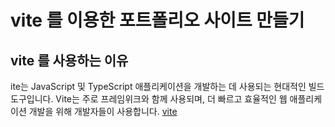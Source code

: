 # vite 를 이용한 포트폴리오 사이트 만들기

## vite 를 사용하는 이유
ite는 JavaScript 및 TypeScript 애플리케이션을 개발하는 데 사용되는 현대적인 빌드 도구입니다. 
Vite는 주로 프레임위크와 함께 사용되며, 더 빠르고 효율적인 웹 애플리케이션 개발을 위해 개발자들이 사용합니다.
[vite](https://ko.vitejs.dev/guide/)